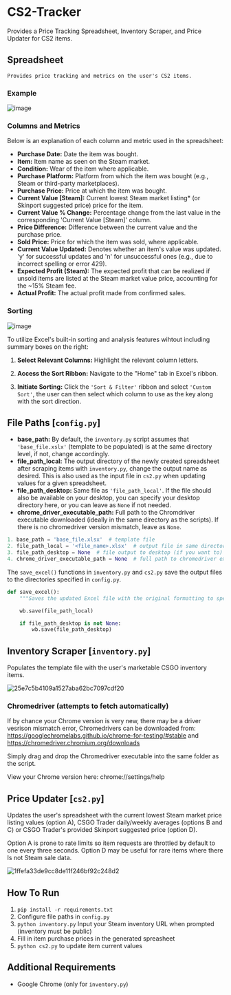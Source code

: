 # CS2-Tracker

Provides a Price Tracking Spreadsheet, Inventory Scraper, and Price Updater for CS2 items.

## Spreadsheet

```
Provides price tracking and metrics on the user's CS2 items.
```

### Example

![image](https://github.com/Jonathan9168/CSGO-Tracker/assets/77795437/397e875d-df81-4e75-9a44-4b64d01e1535)

### Columns and Metrics

Below is an explanation of each column and metric used in the spreadsheet:

- **Purchase Date:** Date the item was bought.
- **Item:** Item name as seen on the Steam market.
- **Condition:** Wear of the item where applicable.
- **Purchase Platform:** Platform from which the item was bought (e.g., Steam or third-party marketplaces).
- **Purchase Price:** Price at which the item was bought.
- **Current Value [Steam]:** Current lowest Steam market listing* (or Skinport suggested price) price for the item.
- **Current Value % Change:** Percentage change from the last value in the corresponding 'Current Value [Steam]' column.
- **Price Difference:** Difference between the current value and the purchase price.
- **Sold Price:** Price for which the item was sold, where applicable.
- **Current Value Updated:** Denotes whether an item's value was updated. 'y' for successful updates and 'n' for unsuccessful ones (e.g., due to incorrect spelling or error 429).
- **Expected Profit (Steam):** The expected profit that can be realized if unsold items are listed at the Steam market value price, accounting for the ~15% Steam fee.
- **Actual Profit:** The actual profit made from confirmed sales.

### Sorting

![image](https://github.com/Jonathan9168/CSGO-Tracker/assets/77795437/24e16cd7-d89e-4b6a-945b-7c896392f4e0)

To utilize Excel's built-in sorting and analysis features wihtout including summary boxes on the right:

1. **Select Relevant Columns:** Highlight the relevant column letters.
2. **Access the Sort Ribbon:** Navigate to the "Home" tab in Excel's ribbon.

3. **Initiate Sorting:** Click the `'Sort & Filter'` ribbon and select `'Custom Sort'`, the user can then select which column to use as the key along with the sort direction.

## File Paths [```config.py```]

- **base_path:** By default, the `inventory.py` script assumes that `'base_file.xslx'` (template to be populated) is at the same directory level, if not, change accordingly.
- **file_path_local:** The output directory of the newly created spreadsheet after scraping items with `inventory.py`, change the output name as desired. This is also used as the input file in `cs2.py` when updating values for a given spreadsheet.
- **file_path_desktop:** Same file as `'file_path_local'`. If the file should also be available on your desktop, you can specify your desktop directory here, or you can leave as `None` if not needed.
- **chrome_driver_executable_path:** Full path to the Chromdriver executable downloaded (ideally in the same directory as the scripts). If there is no chromedriver version mismatch, leave as `None`.

```python
1. base_path = 'base_file.xlsx'  # template file
2. file_path_local = '<file_name>.xlsx'  # output file in same directory as scripts
3. file_path_desktop = None  # file output to desktop (if you want to) e.g., r'<path_to_desktop>/<file_name>.xlsx'
4. chrome_driver_executable_path = None  # full path to chromedriver executable if driver not found

```

The `save_excel()` functions in `inventory.py` and `cs2.py` save the output files to the directories specified in `config.py`.

```python
def save_excel():
    """Saves the updated Excel file with the original formatting to specified directories"""

    wb.save(file_path_local)

    if file_path_desktop is not None:
        wb.save(file_path_desktop)
```

## Inventory Scraper [```inventory.py```]

Populates the template file with the user's marketable CSGO inventory items.

![25e7c5b4109a1527aba62bc7097cdf20](https://github.com/Jonathan9168/CSGO-Tracker/assets/77795437/b9361c20-5ed6-488b-bf08-52c794c1c722)

### Chromedriver (attempts to fetch automatically)

If by chance your Chrome version is very new, there may be a driver vesrison mismatch error,
Chromedrivers can be downloaded from:  
https://googlechromelabs.github.io/chrome-for-testing/#stable and https://chromedriver.chromium.org/downloads

Simply drag and drop the Chromedriver executable into the same folder as the script.

View your Chrome version here: chrome://settings/help

## Price Updater [```cs2.py```]

Updates the user's spreadsheet with the current lowest Steam market price listing values (option A), CSGO Trader daily/weekly averages (options B and C) or CSGO Trader's provided Skinport suggested price (option D).

Option A is prone to rate limits so item requests are throttled by default to one every three seconds.
Option D may be useful for rare items where there Is not Steam sale data.

![1ffefa33de9cc8de11f246bf92c248d2](https://github.com/Jonathan9168/CSGO-Tracker/assets/77795437/b2536e99-8829-4446-a688-f3f196281163)

## How To Run

1. `pip install -r requirements.txt`
2. Configure file paths in `config.py`
3. `python inventory.py` Input your Steam inventory URL when prompted (inventory must be public)
4. Fill in item purchase prices in the generated spreasheet
5. `python cs2.py` to update item current values

## Additional Requirements

- Google Chrome (only for `inventory.py`)
